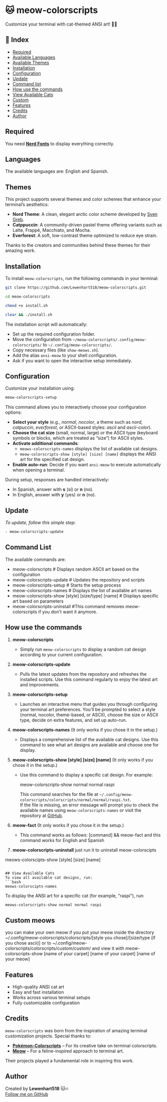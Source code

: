 # 🐱 meow-colorscripts  
Customize your terminal with cat-themed ANSI art! 🎨🔥  

## 📌 Index  
- [Required](#required)  
- [Available Languages](#languages)  
- [Available Themes](#themes)  
- [Installation](#installation)  
- [Configuration](#configuration)  
- [Update](#update)
- [Command list](#command-list)
- [How use the commands](#How-use-the-commands)
- [View Available Cats](#view-available-cats)
- [Custom](#Custom-meows)
- [Features](#features)  
- [Credits](#credits)  
- [Author](#author)  

## Required  
You need **[Nerd Fonts](https://www.nerdfonts.com/)** to display everything correctly.

## Languages  
The available languages are: English and Spanish.

## Themes  
This project supports several themes and color schemes that enhance your terminal’s aesthetics:

- **Nord Theme**: A clean, elegant arctic color scheme developed by [Sven Greb](https://www.nordtheme.com).  
- **Catppuccin**: A community-driven pastel theme offering variants such as Latte, Frappé, Macchiato, and Mocha.  
- **Everforest**: A soft, low-contrast theme optimized to reduce eye strain.  

Thanks to the creators and communities behind these themes for their amazing work.

## Installation  
To install `meow-colorscripts`, run the following commands in your terminal:  

```bash
git clone https://github.com/Lewenhart518/meow-colorscripts.git
``` 
```bash
cd meow-colorscripts
``` 
```bash
chmod +x install.sh
``` 
```bash
clear && ./install.sh
```  

The installation script will automatically:  
- Set up the required configuration folder.  
- Move the configuration from `~/meow-colorscripts/.config/meow-colorscripts/` to `~/.config/meow-colorscripts/`.  
- Copy necessary files (like `show-meows.sh`).  
- Add the alias `ansi-meow` to your shell configuration.  
- Ask if you want to open the interactive setup immediately.

## Configuration  
Customize your installation using:  

```bash
meow-colorscripts-setup
```  

This command allows you to interactively choose your configuration options:  

- **Select your style** (e.g., *normal*, *nocolor*, a theme such as *nord*, *catpuccin*, *everforest*, or ASCII-based styles: *ascii* and *ascii-color*).  
- **Choose the cat size** (small, normal, large) or the ASCII type (keyboard symbols or blocks, which are treated as “size”) for ASCII styles.  
- **Activate additional commands**:  
  - `meows-colorscripts-names` displays the list of available cat designs.  
  - `meow-colorscripts-show [style] [size] [name]` displays the ANSI art for the specified cat design.  
- **Enable auto-run**: Decide if you want `ansi-meow` to execute automatically when opening a terminal.

During setup, responses are handled interactively:  
- In Spanish, answer with **s** (sí) or **n** (no).  
- In English, answer with **y** (yes) or **n** (no).

## Update  
_To update, follow this simple step:_
```bash
- meow-colorscripts-update
``` 

## Command List
The available commands are:

- meow-colorscripts # Displays random ASCII art based on the configuration
- meow-colorscripts-update # Updates the repository and scripts
- meow-colorscripts-setup # Starts the setup process
- meow-colorscripts-names # Displays the list of available art names
- meow-colorscripts-show [style] [size/type] [name] # Displays specific art based on parameters
- meow-colorscripts-uninstall #This command removes meow-colorscripts if you don't want it anymore.

## How use the commands
1. **meow-colorscripts**  
   - Simply run `meow-colorscripts` to display a random cat design according to your current configuration.
2. **meow-colorscripts-update**  
   - Pulls the latest updates from the repository and refreshes the installed scripts. Use this command regularly to enjoy the latest art and improvements.

3. **meow-colorscripts-setup**  
   - Launches an interactive menu that guides you through configuring your terminal art preferences. You'll be prompted to select a style (normal, nocolor, theme-based, or ASCII), choose the size or ASCII type, decide on extra features, and set up auto-run.

4. **meow-colorscripts-names**  (It only works if you chose it in the setup.)
   - Displays a comprehensive list of the available cat designs. Use this command to see what art designs are available and choose one for display.

5. **meow-colorscripts-show [style] [size] [name]**  (It only works if you chose it in the setup.)
   - Use this command to display a specific cat design. For example:
     
     meow-colorscripts-show normal normal raspi  
     
     This command searches for the file at `~/.config/meow-colorscripts/colorscripts/normal/normal/raspi.txt`.  
     If the file is missing, an error message will prompt you to check the available names using `meow-colorscripts-names` or visit the repository at [GitHub](https://github.com/Lewenhart518/meow-colorscripts).

6. **meow-fact** (It only works if you chose it in the setup.)
   - This command works as follows:
     [command] && meow-fact 
     and this command works for English and Spanish
7. **meow-colorscripts-uninstall**
   just run it to uninstall meow-colorscipts

meows-colorscipts-show [style] [size] [name]
```  
   
## View Available Cats  
To view all available cat designs, run:
```bash
meows-colorscipts-names
```  

To display the ANSI art for a specific cat (for example, "raspi"), run:
```bash
meows-colorscripts-show normal normal raspi
```  

## Custom meows
you can make your own meow if you put your meow inside the directory ~/.config/meow-colorscripts/colorscripts/[style you chose]/[size/type (if you chose ascii)] or to ~/.config/meow-colorscripts/colorscripts/custom/custom/ and view it with meow-colorscripts-show [name of your carpet] [name of your carpet] [name of your meow]

## Features  
- High-quality ANSI cat art  
- Easy and fast installation  
- Works across various terminal setups  
- Fully customizable configuration

## Credits  
`meow-colorscripts` was born from the inspiration of amazing terminal customization projects. Special thanks to:

- **[Pokémon-Colorscripts](https://gitlab.com/phoneybadger/pokemon-colorscripts)** – For its creative take on terminal colorscripts.  
- **[Meow](https://github.com/PixelSergey/meow)** – For a feline-inspired approach to terminal art.

Their projects played a fundamental role in inspiring this work.

## Author  
Created by **Lewenhart518** 🐱🔥  
[Follow me on GitHub](https://github.com/Lewenhart518)
